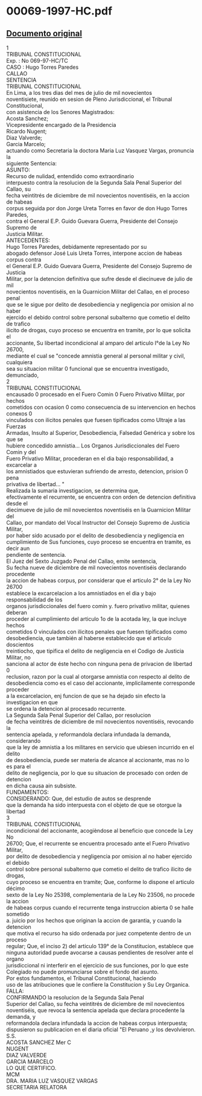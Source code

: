
00069-1997-HC.pdf
=================
  
[Documento original](https://tc.gob.pe/jurisprudencia/1997/00069-1997-HC.pdf)  
---  
1  
TRIBUNAL CONSTITUCIONAL  
Exp. : No 069-97-HC/TC  
CASO : Hugo Torres Paredes  
CALLAO  
SENTENCIA  
TRIBUNAL CONSTITUCIONAL  
En Lima, a los tres dias del mes de julio de mil novecientos  
noventisiete, reunido en sesion de Pleno Jurisdiccional, el Tribunal Constitucional,  
con asistencia de los Senores Magistrados:  
Acosta Sanchez;  
Vicepresidente encargado de la Presidencia  
Ricardo Nugent;  
Diaz Valverde;  
Garcia Marcelo;  
actuando como Secretaria la doctora Maria Luz Vasquez Vargas, pronuncia la  
siguiente Sentencia:  
ASUNTO:  
Recurso de nulidad, entendido como extraordinario  
interpuesto contra la resolucion de la Segunda Sala Penal Superior del Callao, su  
fecha veintitrés de diciembre de mil novecientos noventiséis, en la accion de habeas  
corpus seguida por don Jorge Ureta Torres en favor de don Hugo Torres Paredes,  
contra el General E.P. Guido Guevara Guerra, Presidente del Consejo Supremo de  
Justicia Militar.  
ANTECEDENTES:  
Hugo Torres Paredes, debidamente representado por su  
abogado defensor José Luis Ureta Torres, interpone accion de habeas corpus contra  
el General E.P. Guido Guevara Guerra, Presidente del Consejo Supremo de Justicia  
Militar, por la detencion definitiva que sufre desde el diecinueve de julio de mil  
novecientos noventiséis, en la Guarnicion Militar del Callao, en el proceso penal  
que se le sigue por delito de desobediencia y negligencia por omision al no haber  
ejercido el debido control sobre personal subalterno que cometio el delito de trafico  
ilicito de drogas, cuyo proceso se encuentra en tramite, por lo que solicita el  
accionante, Su libertad incondicional al amparo del articulo I°de la Ley No 26700,  
mediante el cual se "concede amnistia general al personal militar y civil, cualquiera  
sea su situacion militar 0 funcional que se encuentra investigado, demunciado,  
2  
TRIBUNAL CONSTITUCIONAL  
encausado 0 procesado en el Fuero Comin 0 Fuero Privativo Militar, por hechos  
cometidos con ocasion 0 como consecuencia de su intervencion en hechos conexos 0  
vinculados con ilicitos penales que fuesen tipificados como Ultraje a las Fuerzas  
Armadas, Insulto al Superior, Desobediencia, Falsedad Genérica y sobre los que se  
hubiere concedido amnistia... Los Organos Jurisdiccionales del Fuero Comin y del  
Fuero Privativo Militar, procederan en el dia bajo responsabilidad, a excarcelar a  
los amnistiados que estuvieran sufriendo de arresto, detencion, prision 0 pena  
privativa de libertad... "  
Realizada la sumaria investigacion, se determina que,  
efectivamente el recurrente, se encuentra con orden de detencion definitiva desde el  
diecimueve de julio de mil novecientos noventiséis en la Guarnicion Militar del  
Callao, por mandato del Vocal Instructor del Consejo Supremo de Justicia Militar,  
por haber sido acusado por el delito de desobediencia y negligencia en  
cumplimiento de Sus funciones, cuyo proceso se encuentra en tramite, es decir aun  
pendiente de sentencia.  
El Juez del Sexto Juzgado Penal del Callao, emite sentencia,  
Su fecha nueve de diciembre de mil novecientos noventiséis declarando procedente  
la accion de habeas corpus, por considerar que el articulo 2° de la Ley No 26700  
establece la excarcelacion a los amnistiados en el dia y bajo responsabilidad de los  
organos jurisdiccionales del fuero comin y. fuero privativo militar, quienes deberan  
proceder al cumplimiento del articulo 1o de la acotada ley, la que incluye hechos  
cometidos 0 vinculados con ilicitos penales que fuesen tipificados como  
desobediencia, que también al haberse establecido que el articulo doscientos  
treintiocho, que tipifica el delito de negligencia en el Codigo de Justicia Militar, no  
sanciona al actor de éste hecho con ninguna pena de privacion de libertad 0  
reclusion, razon por la cual al otorgarse amnistia con respecto al delito de  
desobediencia como es el caso del accionante, implicilamente corresponde proceder  
a la excarcelacion, enj funcion de que se ha dejado sin efecto la investigacion en que  
se ordena la detencion al procesado recurrente.  
La Segunda Sala Penal Superior del Callao, por resolucion  
de fecha veintitrés de diciembre de mil novecientos noventiséis, revocando la  
sentencia apelada, y reformandola declara infundada la demanda, considerando  
que la ley de amnistia a los militares en servicio que ubiesen incurrido en el delito  
de desobediencia, puede ser materia de alcance al accionante, mas no lo es para el  
delito de negligencia, por lo que su situacion de procesado con orden de detencion  
en dicha causa ain subsiste.  
FUNDAMENTOS:  
CONSIDERANDO: Que, del estudio de autos se desprende  
que la demanda ha sido interpuesta con el objeto de que se otorgue la libertad  
3  
TRIBUNAL CONSTITUCIONAL  
incondicional del accionante, acogièndose al beneficio que concede la Ley No  
26700; Que, el recurrente se encuentra procesado ante el Fuero Privativo Militar,  
por delito de desobediencia y negligencia por omision al no haber ejercido el debido  
control sobre personal subalterno que cometio el delito de trafico ilicito de drogas,  
cuyo proceso se encuentra en tramite; Que, conforme lo dispone el articulo décimo  
sexto de la Ley No 25398, complementaria de la Ley No 23506, no procede la accion  
de habeas corpus cuando el recurrente tenga instruccion abierta 0 se halle sometido  
a. juicio por los hechos que originan la accion de garantia, y cuando la detencion  
que motiva el recurso ha sido ordenada por juez competente dentro de un proceso  
regular; Que, el inciso 2) del articulo 139° de la Constitucion, establece que  
ninguna autoridad puede avocarse a causas pendientes de resolver ante el organo  
jurisdiccional ni interferir en el ejercicio de sus funciones, por lo que este  
Colegiado no puede promunciarse sobre el fondo del asunto.  
Por estos fundamentos, el Tribunal Constitucional, haciendo  
uso de las atribuciones que le confiere la Constitucion y Su Ley Organica.  
FALLA:  
CONFIRMANDO la resolucion de la Segunda Sala Penal  
Superior del Callao, su fecha veintitrés de diciembre de mil novecientos  
noventiséis, que revoca la sentencia apelada que declara procedente la demanda, y  
reformandola declara infundada la accion de habeas corpus interpuesta;  
dispusieron su publicacion en el diaria oficial "El Peruano ,y los devolvieron.  
S.S.  
ACOSTA SANCHEZ Mer C  
NUGENT  
DIAZ VALVERDE  
GARCIA MARCELO  
LO QUE CERTIFICO.  
MCM  
DRA. MARIA LUZ VASQUEZ VARGAS  
SECRETARIA RELATORA